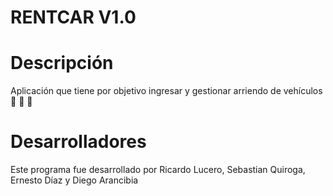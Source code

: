 # RENTCAR V1.0

# Descripción 

Aplicación que tiene por objetivo ingresar y gestionar arriendo de vehículos :car: :car: :car:

# Desarrolladores 

Este programa fue desarrollado por Ricardo Lucero, Sebastian Quiroga, Ernesto Díaz y Diego Arancibia 

